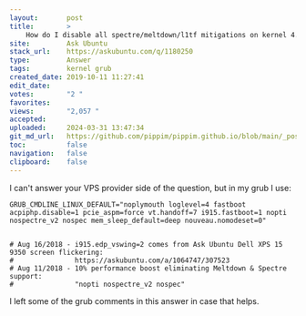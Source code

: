 ```yaml
---
layout:       post
title:        >
    How do I disable all spectre/meltdown/l1tf mitigations on kernel 4.15.0?
site:         Ask Ubuntu
stack_url:    https://askubuntu.com/q/1180250
type:         Answer
tags:         kernel grub
created_date: 2019-10-11 11:27:41
edit_date:    
votes:        "2 "
favorites:    
views:        "2,057 "
accepted:     
uploaded:     2024-03-31 13:47:34
git_md_url:   https://github.com/pippim/pippim.github.io/blob/main/_posts/2019/2019-10-11-How-do-I-disable-all-spectre_meltdown_l1tf-mitigations-on-kernel-4.15.0_.md
toc:          false
navigation:   false
clipboard:    false
---
```


I can't answer your VPS provider side of the question, but in my grub I use:

``` 
GRUB_CMDLINE_LINUX_DEFAULT="noplymouth loglevel=4 fastboot acpiphp.disable=1 pcie_aspm=force vt.handoff=7 i915.fastboot=1 nopti nospectre_v2 nospec mem_sleep_default=deep nouveau.nomodeset=0"


# Aug 16/2018 - i915.edp_vswing=2 comes from Ask Ubuntu Dell XPS 15 9350 screen flickering:
#               https://askubuntu.com/a/1064747/307523
# Aug 11/2018 - 10% performance boost eliminating Meltdown & Spectre support:
#               "nopti nospectre_v2 nospec"
```

I left some of the grub comments in this answer in case that helps.
